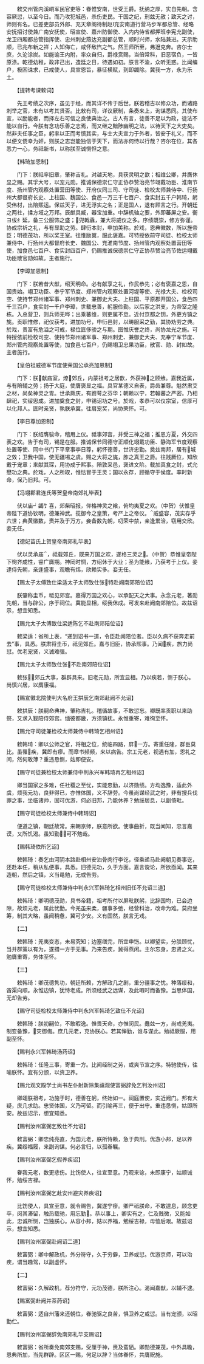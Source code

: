 <!-- { "loadSidebar": true } -->
　　敕交州管内溪峒军民官吏等：眷惟安南，世受王爵。抚纳之厚，实自先朝。含容厥愆，以至今日。而乃攻犯城邑，杀伤吏民。干国之纪，刑兹无赦；致天之讨，师则有名。已差吏部员外郎、充天章阁待制赵Ι充安南道行营马步军都总管、经略安抚招讨使兼广南安抚使，昭宣使、嘉州防御使、入内内侍省都押班李宪充副使，龙卫四厢都总管指挥使、忠州刺史燕达充副都总管，顺时兴师，水陆兼进。天示助顺，已兆布新之祥；人知侮亡，咸怀敌忾之气。然王师所至，弗迓克奔。咨尔士庶，久沦涂炭。如能谕王内附，率众自归，爵禄赏赐，当倍常科，旧恶宿负，一皆原涤。乾德幼稚，政非己出，造廷之日，待遇如初。朕言不渝，众听无惑。比闻编户，极困诛求，已戒使人，具宣恩旨，暴征横赋，到即蠲除。冀我一方，永为乐土。

　　【提转考课敕词】

　　先王考绩之次序，虽见于经，而其详不传于后世。朕若稽古以修众功，而诸路刺举之官，未有以考其贤否。比敕有司，详议厥制，条奏来上，询谋悉同。其使布宣，以励能者，而择左右可信之良使典治之。古人有言，徒善不足以为政，徒法不能以自行。今朕有念功乐善之志焉，而又继之黜陟幽明之法，以待天下之大吏矣。然非夫任事之臣，躬率以正而考慎其实，与士大夫宣力于外者，皆安于礼义，而不以便文侥幸为奸，则朕之志岂能独信于天下，而法亦何恃以行哉？咨尔在位，其各悉力一心，务祗新书，以称朕至诚恻怛之意。

　　【韩琦加恩制】

　　门下：朕祗率旧章，肇称吉礼。对越天地，具获灵明之歆；相维公卿，并膺休显之赐。其孚大号，以宠元勋。推诚保德崇仁守正协恭赞治亮节翊戴功臣、淮南节度、扬州管内观察处置营田等使、开府仪同三司、守司徒、检校太师兼侍中、行扬州大都督府长史、上柱国、魏国公、食邑一万三千七百户、食实封五千户韩琦，躬受伟材，出陪熙运。保兹天子，进无浮实之名；正是国人，退有顾言之行。开朝廷之两社，揉方域之万邦。辰猷具臧，器宝加重。中辞机轴之要，外即蕃屏之安。衡ヨ绂纟延，备三公服饰之盛；兜戟纛，兼大将威仪之多。序绩既崇，修方弥谨。协成宗祈之礼，与有显助之劳。肆衍本封，申加美称。於戏，恩典徽数，所以旌帝臣；明德茂功，所以奖王室。往惟励翼，服此褒嘉。可特授依前守司徒、检校太师兼侍中、行扬州大都督府长史、魏国公、充淮南节度、扬州管内观察处置营田等使，加食邑七百户、食实封四百户，仍赐推诚保德崇仁守正协恭赞治亮节佐运翊戴功臣散官勋如故。主者施行。

　　【李璋加恩制】

　　门下：朕若昔大猷，绍天明命。必有献享之礼，作民恭先；必有褒嘉之恩，自国贵始。翊卫功臣、奉宁军节度、郑州管内观察处置河堤等使、光禄大夫、检校司空、使持节郑州诸军事、郑州刺史、兼御史大夫、上柱国、平原郡开国公，食邑四千三百户，食实封一千户李璋，世载忠善，躬服俭勤。以后家之洪支，为帝室之隆栋。入总营卫，则兵师无哗；出乘蕃维，则吏属不怠。近付京都之钥，外更方镇之旄。贡职惟修，祀仪获考。进加功号，申衍邑封，以畴服采之勤，其协劝劳之典。於戏，贵富有危溢之可戒，禄位匪侈骄之与期。图惟庆誉之终，尚协龙光之施。可特授依前检校司空、使持节郑州诸军事、郑州刺史、兼御史大夫、充奉宁军节度、郑州管内观察处置等使，加食邑七百户，仍赐翊卫忠果功臣，散官、勋、封如故。主者施行。

　　【皇伯祖威德军节度使荣国公承亮加恩制】

　　门下：朕献庙室，燎郊丘，内蒙祖考之居歆，外获神之顾飨。嘉我近属，与有陪辅之劳；扬于大庭，使膺褒显之福。具官某德义自表，爵齿兼尊。魁然肃艾之材，尚矣神灵之胄。世承厥庆，有跗萼之芬华；朝赖以宁，若翰蕃之严密。乃相肆祀，实绥思成。进加奠食之封，申锡诏功之号。於戏，孝恭可以仪宗室，信厚可以化邦人。匪时亲贤，孰朕承翼。往肩宠奖，尚协荣怀。可。

　　【李日尊加恩制】

　　门下：朕绍膺骏命，稽用上仪。祗事郊宫，并受三神之福；推恩方夏，外交四表之欢。告于有司，锡是在服。推诚保节同德守正顺化翊戴功臣、静海军节度观察处置等使、同中书门下平章事李日尊，躬怀德善，世济忠勤。奠兹南邦，居有城之效；卫我中国，使无疆埸之虞。赐之大将之旄，胙之真王之爵。往践厥位，知欣戴于宠章；来献其琛，用协成于熙事。陪敦采邑，褒进文阶。载加真食之封，式允懋功之典。於戏，人之所取，惟怙冒于王灵；国以永存，顾循守于侯度。率时新命，保乃旧邦。可。

　　【冯翊郡君连氏等贺皇帝南郊礼毕表】

　　伏以庙┙蠲饣喜，郊柴昭报，仰格神灵之飨，俯均夷夏之欢。（中贺）伏惟皇帝陛下道协钦明，德兼神武。揽御今之皇策，考严上之帝仪。威盛容，茂实存乎六世；典黄徽数，赉并及于万方。妾备数先朝，叨荣中禁，亲逢累洽，窃用交欣。妾无任。

　　【德妃苗氏上贺皇帝南郊礼毕表】

　　伏以灵承庙，祗载郊丘，既来万国之欢，遂格三灵之。（中贺）恭惟皇帝陛下徇齐成性，睿广膺期。神罔时恫，方绍休于大业；圣为能飨，乃获考于上仪。妾逮侍先朝，亲逢盛事，观瞻有炜，欣赖实多。妾无任。

　　【赐太子太傅致仕梁适太子太师致仕张特赴阙南郊陪位诏】

　　朕肇称圭币，祗见郊宫。嘉得万国之欢心，以承配天之大事。永念元老，著勋先朝，当与辟公，序于祠位。冀能显相，绥我休成。可发来赴阙南郊陪位。故兹诏示，想宜知悉。

　　【赐允太子太傅致仕梁适陈乞不赴南郊陪位诏】

　　敕梁适：省所上表，“递到诏书一道，令臣赴阙陪位者。臣以久病不获奔走前去”事，具悉。朕肃将圭币，祗见郊丘。嘉与旧臣，协承熙事。乃闻疾，旅力尚愆。优老宠贤，义诚难强。

　　【赐允太子太师致仕张不赴南郊陪位诏】

　　敕张：郊丘大事，群辟具来。旧老元勋，所宜显相。乃以疾若，恻于朕心。尚慎兴居，以膺康福。

　　【赐宣徽北院使判大名府王拱辰乞南郊赴阙不允诏】

　　敕拱辰：朕嗣命典神，肇称吉礼。稽循故事，不敢愆忘。卿既率贡职以来助祭，又求入觐陪侍郊宫。缅彼都畿，方须镇抚。永惟重寄，难徇至怀。

　　【赐允守司徒兼检校太师兼侍中韩琦乞相州诏】

　　敕韩琦：卿以公师之官，将相之位，统临四路，屏一方。寄重任隆，群臣莫比。虽罹疾，冀即有瘳。而章书频频，来以病告。宗工元老，视遇有加，恩礼之间，然何敢薄？重违恳恻，姑即便安。

　　【赐守司徒兼检校太师兼侍中判永兴军韩琦再乞相州诏】

　　卿当国家之多难，任社稷之至忧，实能忠勤，以济勋绩。方均逸豫，适此外虞，烦我元功，良非得已，亦惟体国，义不辞劳。今虽尚谋经武之时，非有搜兵伐罪之事，坐临诸帅，固可优游，何必旧邦，乃能休养？勉绥居息，以副倚毗。

　　【赐守司徒检校太师兼侍中韩琦诏】

　　便道之镇，朝廷故常。来朝京师，朕意所欲。使事曲折，既当闻知，忠言嘉谟，又所饥渴。虽知勤，可不勉哉。

　　【赐韩琦依所乞诏】

　　敕韩琦：奏乞由河阴本路赴相州安泊骨肉行李讫，径乘递马赴阙朝见奏事讫，还赴本任，稍从私便事，具悉。旧德元功，久于方面。嘉言谠论，所欲亟闻。其来造朝，然后之镇，义当黾勉，无或告劳。

　　【赐守司徒检校太师兼侍中判永兴军韩琦乞相州旧任不允诏三道】

　　敕韩琦：卿明德茂勋，具书帝籍，祖考所付以屏毗朕躬，比辞国均，已会边隙，故烦元老，属此忧勤。今羌虽来柔，疆事多弛，经营科治，改命为难。莫府坐筹，制其大略，虽闻稍惫，冀可少安。义有固然，朕言无戏。

　　【二】

　　敕韩琦：羌夷变态，未易究知；边塞缮完，所宜申饬。以卿望实，分朕顾忧，当并群策以有为，遂措一方于无事。乃来告疾，冀得燕闲。主尔忘身，忠贤之义。勉膺重寄，务体至怀。

　　【三】

　　敕韩琦：卿茂德隽功，朝廷所赖，方解政几之剧，重分疆事之忧。种落绥和，酋渠向顺。永惟边镇，犹恃老成。所须经武之远谋，及此暇时而备豫。当思体国，无却告劳。

　　【赐守司徒检校太师兼侍中判永兴军韩琦乞致仕不允诏】

　　敕韩琦：朕初嗣位，不敢暇逸。惟畏天命，亦惟闵民。蠢兹一方，尚戒羌夷。制变备豫，灾御侮。庶几元老，克协朕心。若其惮勤，谁与谋此。勉祗厥服，用副至怀。

　　【赐判永兴军韩琦汤药诏】

　　敕韩琦：任隆三事，寄重一方。比闻经制之劳，或爽节宣之序。特驰使传，往喻朕怀。宜有分颁，以资卫养。

　　【赐允观文殿学士尚书左仆射新除集禧观使富弼辞免乞判汝州诏】

　　卿翊朕祖考，功施于时，德善在躬，终始如一。祠庭置使，实近阙门。邦有大疑，庶几求助。忠贤体国，义乃可留。而引喻再三，便于出守。重违恳恻，姑即所安。故兹诏示，想宜知悉。

　　【赐判汝州富弼乞致仕不允诏】

　　敕富弼：卿忠纯亮直，为国元老，朕所恃赖，急于典刑。优游小邦，足以养疾。冀绥福履，来副询谋。何必言归，以孤眷瞩。

　　【赐判汝州富弼乞假养疾诏】

　　眷我元老，数更悲伤。比饬使人，往宣至意。乃观来谂，未即康宁，姑顺诚怀，勉绥吉禄。

　　【赐判汝州富弼乞赴安州避灾养疾诏】

　　比饬使人，具宣至意，就令赐告，冀遂宁瘳。卿严祗朕命，不敢遑息，顾念吏卒，闵其滞留，触热载驰，用忘勤。恭以事上，卿实有之，仁及贱微，又能如此，忠诚所恻，岂独朕心。从容小邦，姑以养福，勉绥吉禄，毋恤后艰。故兹诏示，想宜知悉。

　　【赐判汝州富弼赴阙诏二道】

　　敕富弼：卿中解政机，外分符守，久于穷僻，卫养或愆。优游京师，可以治疾，谓当趣驾，以副虚怀。

　　【二】

　　敕富弼：久解政机，荐分符守，元功茂德，朕所注心。渴闻嘉猷，以辅不逮。

　　【赐富弼赴阙并茶药诏】

　　敕富弼：适自州藩来还朝位，眷驰驱之良苦，惧卫养之或愆。当有宠颁，以昭勤伫。

　　【赐判汝州富弼辞免南郊礼毕支赐诏】

　　敕富弼：省所奏免南郊支赐，受厘于神，赉及蛮貊。卿勋德兼茂，中外具瞻，恩典所加，当先群辟。区区一赐，何足以辞？当体眷怀，共膺贶施。

